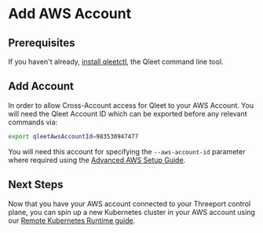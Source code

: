 # Add AWS Account

## Prerequisites

If you haven't already, [install qleetctl](/guides/install-qleetctl), the Qleet
command line tool.

## Add Account

In order to allow Cross-Account access for Qleet to your AWS Account. You will
need the Qleet Account ID which can be exported before any relevant commands
via:

```bash
export qleetAwsAccountId=983530947477
```

You will need this account for specifying the `--aws-account-id` parameter where
required using the [Advanced AWS Setup Guide](../threeport/aws/advanced-aws-setup.md).

## Next Steps

Now that you have your AWS account connected to your Threeport control plane,
you can spin up a new Kubernetes cluster in your AWS account using our [Remote
Kubernetes Runtime guide](../threeport/kubernetes-runtime/remote-kubernetes-runtime.md).

